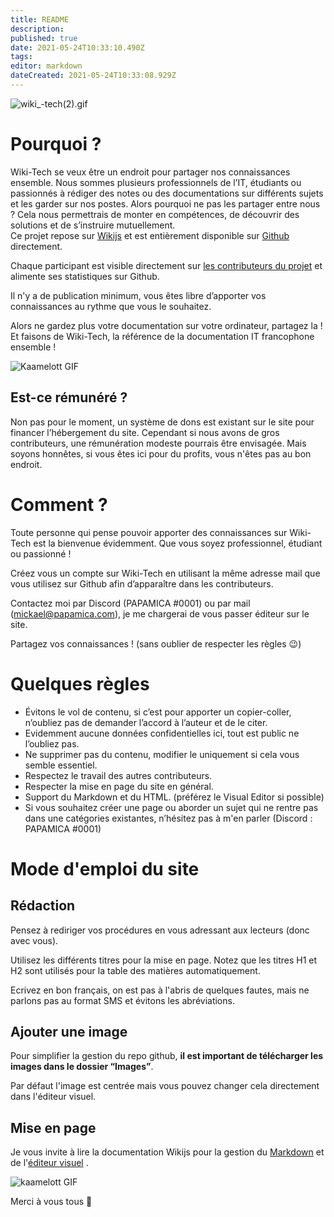 ```yaml
---
title: README
description: 
published: true
date: 2021-05-24T10:33:10.490Z
tags: 
editor: markdown
dateCreated: 2021-05-24T10:33:08.929Z
---
```


![wiki_-_tech_(2).gif](https://wiki-tech.io/wiki_-_tech_(2).gif)

# Pourquoi ?

Wiki-Tech se veux être un endroit pour partager nos connaissances ensemble. Nous sommes plusieurs professionnels de l’IT, étudiants ou passionnés à rédiger des notes ou des documentations sur différents sujets et les garder sur nos postes. Alors pourquoi ne pas les partager entre nous ? Cela nous permettrais de monter en compétences, de découvrir des solutions et de s’instruire mutuellement.  
Ce projet repose sur  [Wikijs](https://js.wiki/)  et est entièrement disponible sur  [Github](https://github.com/PAPAMICA/Documentation)  directement.

Chaque participant est visible directement sur  [les contributeurs du projet](https://github.com/PAPAMICA/Documentation/graphs/contributors)  et alimente ses statistiques sur Github.

Il n'y a de publication minimum, vous êtes libre d’apporter vos connaissances au rythme que vous le souhaitez.

Alors ne gardez plus votre documentation sur votre ordinateur, partagez la !  
Et faisons de Wiki-Tech, la référence de la documentation IT francophone ensemble !

![Kaamelott GIF](https://media2.giphy.com/media/rl7Q4gxngrxVC/giphy.gif?cid=790b7611f2950e7ffa0706b0fbe057a8b2060010224587d8&rid=giphy.gif&ct=g)

## Est-ce rémunéré ?

Non pas pour le moment, un système de dons est existant sur le site pour financer l’hébergement du site. Cependant si nous avons de gros contributeurs, une rémunération modeste pourrais être envisagée. Mais soyons honnêtes, si vous êtes ici pour du profits, vous n'êtes pas au bon endroit.

# Comment ?

Toute personne qui pense pouvoir apporter des connaissances sur Wiki-Tech est la bienvenue évidemment. Que vous soyez professionnel, étudiant ou passionné !

Créez vous un compte sur Wiki-Tech en utilisant la même adresse mail que vous utilisez sur Github afin d’apparaître dans les contributeurs.

Contactez moi par Discord (PAPAMICA #0001) ou par mail (mickael@papamica.com), je me chargerai de vous passer éditeur sur le site.

Partagez vos connaissances ! (sans oublier de respecter les règles 😉)

# Quelques règles

-   Évitons le vol de contenu, si c’est pour apporter un copier-coller, n’oubliez pas de demander l’accord à l’auteur et de le citer.
-   Evidemment aucune données confidentielles ici, tout est public ne l’oubliez pas.
-   Ne supprimer pas du contenu, modifier le uniquement si cela vous semble essentiel.
-   Respectez le travail des autres contributeurs.
-   Respecter la mise en page du site en général.
-   Support du Markdown et du HTML. (préférez le Visual Editor si possible)
-   Si vous souhaitez créer une page ou aborder un sujet qui ne rentre pas dans une catégories existantes, n’hésitez pas à m'en parler (Discord : PAPAMICA #0001)

# Mode d'emploi du site

## Rédaction

Pensez à rediriger vos procédures en vous adressant aux lecteurs (donc avec vous).

Utilisez les différents titres pour la mise en page. Notez que les titres H1 et H2 sont utilisés pour la table des matières automatiquement.

Ecrivez en bon français, on est pas à l'abris de quelques fautes, mais ne parlons pas au format SMS et évitons les abréviations.

## Ajouter une image

Pour simplifier la gestion du repo github, **il est important de télécharger les images dans le dossier “Images”**.

Par défaut l'image est centrée mais vous pouvez changer cela directement dans l'éditeur visuel.

## Mise en page

Je vous invite à lire la documentation Wikijs pour la gestion du  [Markdown](https://docs.requarks.io/editors/markdown)  et de l'[éditeur visuel](https://docs.requarks.io/editors/visualeditor) .

![kaamelott GIF](https://media0.giphy.com/media/rhQENGnznnBT2/giphy.gif?cid=ecf05e47gtkr3znsehjzw6rme97npbr6c3ew83v9gtc32r1u&rid=giphy.gif&ct=g)

Merci à vous tous 💙
